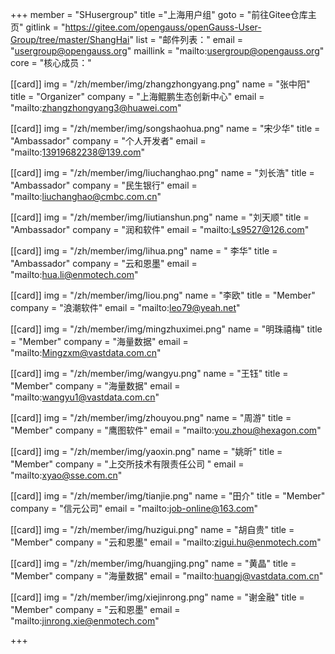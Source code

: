 ﻿+++
member = "SHusergroup"
title ="上海用户组"
goto = "前往Gitee仓库主页"
gitlink = "https://gitee.com/opengauss/openGauss-User-Group/tree/master/ShangHai"
list = "邮件列表："
email = "usergroup@opengauss.org"
maillink = "mailto:usergroup@opengauss.org"
core = "核心成员："



[[card]]
img = "/zh/member/img/zhangzhongyang.png"
name = "张中阳"
title = "Organizer"
company = "上海鲲鹏生态创新中心"
email = "mailto:zhangzhongyang3@huawei.com"

[[card]]
img = "/zh/member/img/songshaohua.png"
name = "宋少华"
title = "Ambassador"
company = "个人开发者"
email = "mailto:13919682238@139.com"

[[card]]
img = "/zh/member/img/liuchanghao.png"
name = "刘长浩"
title = "Ambassador"
company = "民生银行"
email = "mailto:liuchanghao@cmbc.com.cn"


[[card]]
img = "/zh/member/img/liutianshun.png"
name = "刘天顺"
title = "Ambassador"
company = "润和软件"
email = "mailto:Ls9527@126.com"

[[card]]
img = "/zh/member/img/lihua.png"
name = " 李华"
title = "Ambassador"
company = "云和恩墨"
email = "mailto:hua.li@enmotech.com"

[[card]]
img = "/zh/member/img/liou.png"
name = "李欧"
title = "Member"
company = "浪潮软件"
email = "mailto:leo79@yeah.net"

[[card]]
img = "/zh/member/img/mingzhuximei.png"
name = "明珠禧梅"
title = "Member"
company = "海量数据"
email = "mailto:Mingzxm@vastdata.com.cn"


[[card]]
img = "/zh/member/img/wangyu.png"
name = "王钰"
title = "Member"
company = "海量数据"
email = "mailto:wangyu1@vastdata.com.cn"

[[card]]
img = "/zh/member/img/zhouyou.png"
name = "周游"
title = "Member"
company = "鹰图软件"
email = "mailto:you.zhou@hexagon.com"

[[card]]
img = "/zh/member/img/yaoxin.png"
name = "姚昕"
title = "Member"
company = "上交所技术有限责任公司 "
email = "mailto:xyao@sse.com.cn"

[[card]]
img = "/zh/member/img/tianjie.png"
name = "田介"
title = "Member"
company = "信元公司"
email = "mailto:job-online@163.com"

[[card]]
img = "/zh/member/img/huzigui.png"
name = "胡自贵"
title = "Member"
company = "云和恩墨"
email = "mailto:zigui.hu@enmotech.com"

[[card]]
img = "/zh/member/img/huangjing.png"
name = "黄晶"
title = "Member"
company = "海量数据"
email = "mailto:huangj@vastdata.com.cn"

[[card]]
img = "/zh/member/img/xiejinrong.png"
name = "谢金融"
title = "Member"
company = "云和恩墨"
email = "mailto:jinrong.xie@enmotech.com"


+++
